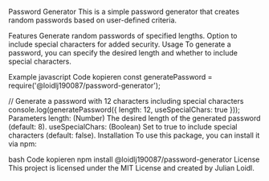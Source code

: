 Password Generator
This is a simple password generator that creates random passwords based on user-defined criteria.

Features
Generate random passwords of specified lengths.
Option to include special characters for added security.
Usage
To generate a password, you can specify the desired length and whether to include special characters.

Example
javascript
Code kopieren
const generatePassword = require('@loidlj190087/password-generator');

// Generate a password with 12 characters including special characters
console.log(generatePassword({ length: 12, useSpecialChars: true }));
Parameters
length: (Number) The desired length of the generated password (default: 8).
useSpecialChars: (Boolean) Set to true to include special characters (default: false).
Installation
To use this package, you can install it via npm:

bash
Code kopieren
npm install @loidlj190087/password-generator
License
This project is licensed under the MIT License and created by Julian Loidl.
